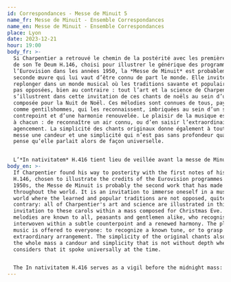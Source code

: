 ```yaml
---
id: Correspondances - Messe de Minuit 5
name_fr: Messe de Minuit - Ensemble Correspondances
name_en: Messe de Minuit - Ensemble Correspondances
place: Lyon
date: 2023-12-21
hour: 19:00
body_fr: >-
  Si Charpentier a retrouvé le chemin de la postérité avec les premières notes
  de son Te Deum H.146, choisi pour illustrer le générique des programmes de
  l’Eurovision dans les années 1950, la *Messe de Minuit* est probablement la
  seconde œuvre qui lui vaut d’être connu de part le monde. Elle invite à se
  replonger dans un monde musical où les traditions savante et populaire ne sont
  pas opposées, bien au contraire : tout l’art et la science de Charpentier
  s’illustrent dans cette invitation de ces chants de noëls au sein d’une messe
  composée pour la Nuit de Noël. Ces mélodies sont connues de tous, paysans
  comme gentilshommes, qui les reconnaissent, imbriquées au sein d’un subtil
  contrepoint et d’une harmonie renouvelée. Le plaisir de la musique est offert
  à chacun : de reconnaître un air connu, ou d’en saisir l’extraordinaire
  agencement. La simplicité des chants originaux donne également à toute la
  messe une candeur et une simplicité qui n’est pas sans profondeur quand on
  pense qu’elle parlait alors de façon universelle.


  L’*In nativitatem* H.416 tient lieu de veillée avant la messe de Minuit : à la manière des grandes histoires sacrées de Charpentier, l’œuvre retrace l’histoire de la Nativité où l’Ange Gabriel annonce aux Bergers la grande nouvelle de la naissance du Christ.
body_en: >-
  If Charpentier found his way to posterity with the first notes of his Te Deum
  H.146, chosen to illustrate the credits of the Eurovision programmes in the
  1950s, the Messe de Minuit is probably the second work that has made him known
  throughout the world. It is an invitation to immerse oneself in a musical
  world where the learned and popular traditions are not opposed, quite the
  contrary: all of Charpentier's art and science are illustrated in this
  invitation to these carols within a mass composed for Christmas Eve. These
  melodies are known to all, peasants and gentlemen alike, who recognise them,
  interwoven within a subtle counterpoint and a renewed harmony. The pleasure of
  music is offered to everyone: to recognize a known tune, or to grasp its
  extraordinary arrangement. The simplicity of the original chants also gives
  the whole mass a candour and simplicity that is not without depth when one
  considers that it spoke universally at the time.


  The In nativitatem H.416 serves as a vigil before the midnight mass: in the manner of Charpentier's great sacred stories, the work recounts the story of the Nativity, in which the Angel Gabriel announces to the shepherds the great news of Christ's birth.
---
```

